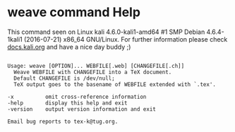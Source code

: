 # weave command Help
 
 This command seen on Linux kali 4.6.0-kali1-amd64 #1 SMP Debian 4.6.4-1kali1 (2016-07-21) x86_64 GNU/Linux. For further information please check [docs.kali.org](docs.kali.org) and have a nice day buddy ;) 

~~~

Usage: weave [OPTION]... WEBFILE[.web] [CHANGEFILE[.ch]]
  Weave WEBFILE with CHANGEFILE into a TeX document.
  Default CHANGEFILE is /dev/null;
  TeX output goes to the basename of WEBFILE extended with `.tex'.

-x          omit cross-reference information
-help       display this help and exit
-version    output version information and exit

Email bug reports to tex-k@tug.org.

~~~
